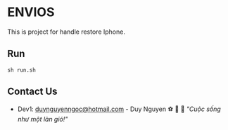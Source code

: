 # ENVIOS

This is project for handle restore Iphone.


## Run

```
sh run.sh
```

## Contact Us

- Dev1: duynguyenngoc@hotmail.com - Duy Nguyen  :soccer: :christmas_tree: :basketball: *"Cuộc sống như một làn gió!"*


